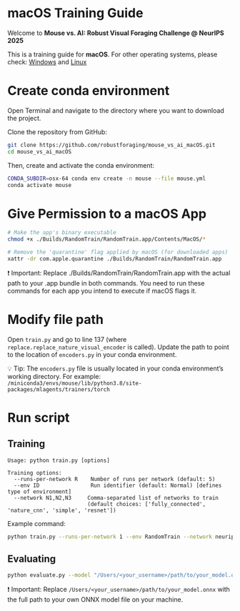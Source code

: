 # macOS Training Guide

Welcome to **Mouse vs. AI: Robust Visual Foraging Challenge @ NeurIPS 2025**

This is a training guide for **macOS**. For other operating systems, please check:
[Windows](https://github.com/robustforaging/mouse_vs_ai_windows?tab=readme-ov-file#windows-training-guide) and [Linux](https://github.com/robustforaging/mouse_vs_ai_linux)

# Create conda environment
Open Terminal and navigate to the directory where you want to download the project.

Clone the repository from GitHub:
```bash
git clone https://github.com/robustforaging/mouse_vs_ai_macOS.git
cd mouse_vs_ai_macOS
```

Then, create and activate the conda environment:
```bash
CONDA_SUBDIR=osx-64 conda env create -n mouse --file mouse.yml
conda activate mouse
```

#  Give Permission to a macOS App
```bash
# Make the app's binary executable
chmod +x ./Builds/RandomTrain/RandomTrain.app/Contents/MacOS/*

# Remove the 'quarantine' flag applied by macOS (for downloaded apps)
xattr -dr com.apple.quarantine ./Builds/RandomTrain/RandomTrain.app
```
❗ Important:
Replace ./Builds/RandomTrain/RandomTrain.app with the actual path to your .app bundle in both commands.
You need to run these commands for each app you intend to execute if macOS flags it.


# Modify file path
Open ```train.py``` and go to line 137 (where ```replace.replace_nature_visual_encoder``` is called).
Update the path to point to the location of ```encoders.py``` in your conda environment.

💡 Tip: The ```encoders.py``` file is usually located in your conda environment’s working directory. For example: ```/miniconda3/envs/mouse/lib/python3.8/site-packages/mlagents/trainers/torch```



# Run script
## Training
```text
Usage: python train.py [options]

Training options:
  --runs-per-network R    Number of runs per network (default: 5)
  --env ID                Run identifier (default: Normal) [defines type of environment]
  --network N1,N2,N3     Comma-separated list of networks to train
                         (default choices: ['fully_connected', 'nature_cnn', 'simple', 'resnet'])
```

Example command:
```bash
python train.py --runs-per-network 1 --env RandomTrain --network neurips,simple,fully_connected,resnet,alexnet
```
## Evaluating
```bash
python evaluate.py --model "/Users/<your_username>/path/to/your_model.onnx" --log-name "example.txt" --episodes 10
```
❗ Important:
Replace ```/Users/<your_username>/path/to/your_model.onnx``` with the full path to your own ONNX model file on your machine.



